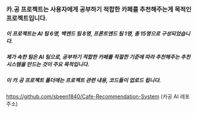 ### 카.공 프로젝트는 사용자에게 공부하기 적합한 카페를 추천해주는게 목적인 프로젝트입니다.
##### 이 프로젝트는 AI 팀 6명, 백엔드 팀 8명, 프론트엔드 팀 1명, 총 15명으로 구성되었습니다.
##### 제가 속한 팀은 AI 팀으로, 공부하기 적합한 카페를 적절한 기준에 따라 추천해주는 추천시스템을 만드는 것이 주요 목적입니다.
##### 이 카.공 프로젝트 폴더에는 프로젝트 관련 내용, 코드들이 업로드 됩니다.

https://github.com/sbeen1840/Cafe-Recommendation-System 
(카공 AI 레포 주소)
